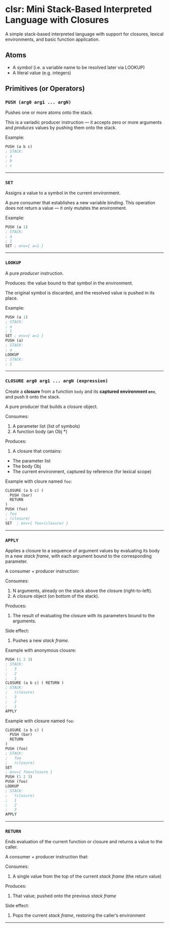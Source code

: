 # clsr: Mini Stack-Based Interpreted Language with Closures

A simple stack-based interpreted language with support for closures, lexical environments, and basic function application.

## Atoms

- A *symbol* (i.e. a variable name to be resolved later via LOOKUP)
- A literal value (e.g. integers)

## Primitives (or Operators)

### `PUSH (arg0 arg1 ... argN)`
Pushes one or more atoms onto the stack.

This is a variadic producer instruction — it accepts zero or more arguments and *produces* values by pushing them onto the stack.

Example:

```lisp
PUSH (a b c)
; STACK:
; a
; b
; c
```

---

### `SET`
Assigns a value to a symbol in the current environment.

A pure consumer that establishes a new variable binding. This operation does not return a value — it only mutates the environment.

Example:

```lisp
PUSH (a 1)
; STACK:
; a
; 1
SET ; env={ a=1 }
```

---

### `LOOKUP`
A pure *producer* instruction.

Produces: the value bound to that symbol in the environment.

The original symbol is discarded, and the resolved value is pushed in its place.

Example:

```lisp
PUSH (a 1) 
; STACK:
; a
; 1
SET ; env={ a=1 }
PUSH (a)
; STACK:
; a
LOOKUP
; STACK:
; 1
```

---

### `CLOSURE arg0 arg1 ... argN (expression)`
Create a **closure** from a function `body` and its **captured environment `env`**, and push it onto the stack.

A pure producer that builds a closure object.

Consumes:
1. A parameter list (list of symbols)
1. A function body (an Obj *)

Produces:
1. A closure that contains:
  - The parameter list
  - The body Obj
  - The current environment, captured by reference (for lexical scope)

Example with cloure named `foo`:

```lisp
CLOSURE (a b c) (
  PUSH (bar)
  RETURN
)
PUSH (foo)
; foo
; (closure)
SET  ; env={ foo=(closure) }
```

---

### `APPLY`
Applies a closure to a sequence of argument values by evaluating its body in a new *stack frame*, with each argument bound to the corresponding parameter.

A consumer + producer instruction:

Consumes:
1. N arguments, already on the stack above the closure (right-to-left).
1. A closure object (on bottom of the stack).

Produces:
1. The result of evaluating the closure with its parameters bound to the arguments.

Side effect:
1. Pushes a new *stack frame*.

Example with anonymous clousre:

```lisp
PUSH (1 2 3)
; STACK:
;   3
;   2
;   1
CLOSURE (a b c) ( RETURN )
; STACK:
;   (closure)
;   3
;   2
;   1
APPLY
```

Example with closure named `foo`:

```lisp
CLOSURE (a b c) (
  PUSH (bar)
  RETURN
)
PUSH (foo)
; STACK:
;   foo
;   (closure)
SET
; env={ foo=closure }
PUSH (1 2 3)
PUSH (foo)
LOOKUP
; STACK:
;   (closure)
;   1
;   2
;   3
APPLY
```

---

### `RETURN`
Ends evaluation of the current function or closure and returns a value to the caller.

A consumer + producer instruction that:

Consumes:
1. A single value from the top of the current *stack frame* (the return value)

Produces:
1. That value, pushed onto the previous *stack frame*

Side effect:
1. Pops the current *stack frame*, restoring the caller’s environment
---
